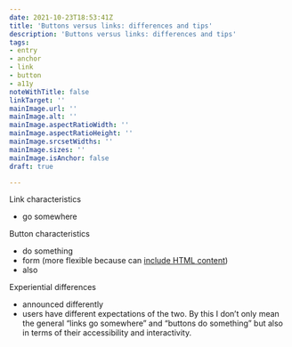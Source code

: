 ```yaml
---
date: 2021-10-23T18:53:41Z
title: 'Buttons versus links: differences and tips'
description: 'Buttons versus links: differences and tips'
tags:
- entry
- anchor
- link
- button
- a11y
noteWithTitle: false
linkTarget: ''
mainImage.url: ''
mainImage.alt: ''
mainImage.aspectRatioWidth: ''
mainImage.aspectRatioHeight: ''
mainImage.srcsetWidths: ''
mainImage.sizes: ''
mainImage.isAnchor: false
draft: true

---
```

Link characteristics 

* go somewhere

Button characteristics

* do something
* form (more flexible because can [include HTML content](https://www.buttoncheatsheet.com/))
* also 

Experiential differences

* announced differently
* users have different expectations of the two. By this I don’t only mean the general “links go somewhere” and “buttons do something” but also in terms of their accessibility and interactivity.